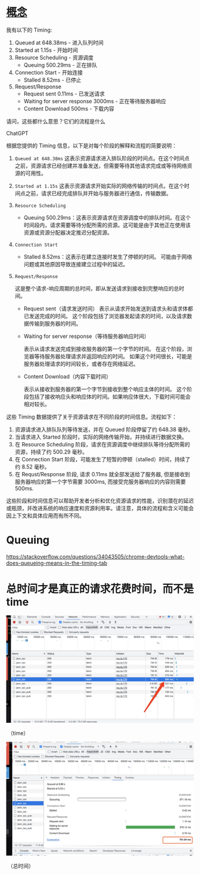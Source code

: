 # [概念](https://developer.chrome.com/docs/devtools/network/reference?utm_source=devtools&hl=zh-cn#timing-explanation) 

我有以下的 Timing:

1. Queued at 648.38ms - 进入队列时间
2. Started at 1.15s - 开始时间
3. Resource Scheduling - 资源调度
   - Queuing 500.29ms - 正在排队
4. Connection Start - 开始连接
   - Stalled 8.52ms - 已停止
5. Request/Response
   - Request sent 0.11ms - 已发送请求
   - Waiting for server response 3000ms - 正在等待服务器响应
   - Content Download 500ms - 下载内容

请问，这些都什么意思？它们的流程是什么

ChatGPT

根据您提供的 Timing 信息，以下是对每个阶段的解释和流程的简要说明：

1. `Queued at 648.38ms` 
   这表示资源请求进入排队阶段的时间点。在这个时间点之前，资源请求已经创建并准备发送，但需要等待其他请求完成或等待网络资源的可用性。

2. `Started at 1.15s` 
   这表示资源请求开始实际的网络传输的时间点。在这个时间点之前，请求已经完成排队并开始与服务器进行通信，传输数据。

3. `Resource Scheduling` 

   - Queuing 500.29ms：这表示资源请求在资源调度中的排队时间。在这个时间段内，请求需要等待分配所需的资源。这可能是由于其他正在使用该资源或资源分配器决定推迟分配资源。

4. `Connection Start` 

   - Stalled 8.52ms：这表示在建立连接时发生了停顿的时间。
     可能由于网络问题或其他原因导致连接建立过程中的延迟。

5. `Request/Response` 

   这是整个请求-响应周期的总时间，即从发送请求到接收到完整响应的总时间。

   - Request sent（请求发送时间）
     表示从请求开始发送到请求头和请求体都已发送完成的时间。
     这个阶段包括了浏览器发起请求的时间，以及请求数据传输到服务器的时间。

   - Waiting for server response（等待服务器响应时间）

     表示从请求发送完成到接收服务器的第一个字节的时间。
     在这个阶段，浏览器等待服务器处理请求并返回响应的时间。
     如果这个时间很长，可能是服务器处理请求的时间较长，或者存在网络延迟。

   - Content Download（内容下载时间）

     表示从接收到服务器的第一个字节到接收到整个响应主体的时间。
     这个阶段包括了接收响应头和响应体的时间。如果响应体很大，下载时间可能会相对较长。

这些 Timing 数据提供了关于资源请求在不同阶段的时间信息。流程如下：

1. 资源请求进入排队队列等待发送，并在 Queued 阶段停留了约 648.38 毫秒。
2. 当请求进入 Started 阶段时，实际的网络传输开始，并持续进行数据交换。
3. 在 Resource Scheduling 阶段，请求在资源调度中继续排队等待分配所需的资源，持续了约 500.29 毫秒。
4. 在 Connection Start 阶段，可能发生了短暂的停顿（stalled）时间，持续了约 8.52 毫秒。
5. 在 Requst/Response 阶段, 请求 0.11ms 就全部发送给了服务器, 但是接收到服务器响应的第一个字节需要 3000ms, 而接受完服务器响应的内容则需要 500ms.

这些阶段和时间信息可以帮助开发者分析和优化资源请求的性能，识别潜在的延迟或瓶颈，并改进系统的响应速度和资源利用率。请注意，具体的流程和含义可能会因上下文和具体应用而有所不同。

# Queuing

https://stackoverflow.com/questions/34043505/chrome-devtools-what-does-queueing-means-in-the-timing-tab

# 总时间才是真正的请求花费时间，而不是 time

<img title="" src="picture/time.jpg" alt="">

​								（time）

<img title="" src="picture/总时间.jpg" alt="">

​								（总时间）